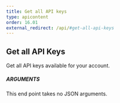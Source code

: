 ```yaml
---
title: Get all API keys
type: apicontent
order: 16.01
external_redirect: /api/#get-all-api-keys
---
```


## Get all API Keys

Get all API keys available for your account.

##### ARGUMENTS

This end point takes no JSON arguments.